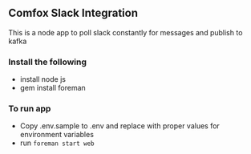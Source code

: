 ## Comfox Slack Integration
This is a node app to poll slack constantly for messages and publish to kafka

### Install the following
* install node js
* gem install foreman

### To run app
* Copy .env.sample to .env and replace with proper values for environment variables
* run `foreman start web`